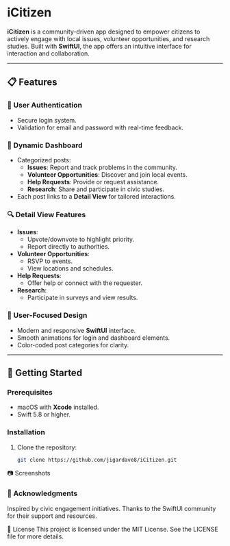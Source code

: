 # iCitizen

**iCitizen** is a community-driven app designed to empower citizens to actively engage with local issues, volunteer opportunities, and research studies.
 Built with **SwiftUI**, the app offers an intuitive interface for interaction and collaboration.

---

## 📋 Features

### 🔐 User Authentication
- Secure login system.
- Validation for email and password with real-time feedback.

### 📰 Dynamic Dashboard
- Categorized posts:
  - **Issues**: Report and track problems in the community.
  - **Volunteer Opportunities**: Discover and join local events.
  - **Help Requests**: Provide or request assistance.
  - **Research**: Share and participate in civic studies.
- Each post links to a **Detail View** for tailored interactions.

### 🔍 Detail View Features
- **Issues**: 
  - Upvote/downvote to highlight priority.
  - Report directly to authorities.
- **Volunteer Opportunities**: 
  - RSVP to events.
  - View locations and schedules.
- **Help Requests**: 
  - Offer help or connect with the requester.
- **Research**: 
  - Participate in surveys and view results.

### 🌟 User-Focused Design
- Modern and responsive **SwiftUI** interface.
- Smooth animations for login and dashboard elements.
- Color-coded post categories for clarity.

---

## 🚀 Getting Started

### Prerequisites
- macOS with **Xcode** installed.
- Swift 5.8 or higher.

### Installation
1. Clone the repository:
   ```bash
   git clone https://github.com/jigardave8/iCitizen.git


📷 Screenshots







### 🌟 Acknowledgments
Inspired by civic engagement initiatives.
Thanks to the SwiftUI community for their support and resources.

📄 License
This project is licensed under the MIT License. See the LICENSE file for more details.

